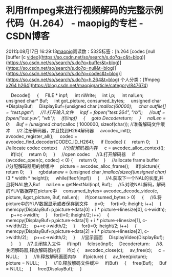 # 利用ffmpeg来进行视频解码的完整示例代码（H.264） - maopig的专栏 - CSDN博客
2011年08月17日 16:29:13[maopig](https://me.csdn.net/maopig)阅读数：5325标签：[h.264																[codec																[null																[buffer																[c																[video](https://so.csdn.net/so/search/s.do?q=video&t=blog)](https://so.csdn.net/so/search/s.do?q=c&t=blog)](https://so.csdn.net/so/search/s.do?q=buffer&t=blog)](https://so.csdn.net/so/search/s.do?q=null&t=blog)](https://so.csdn.net/so/search/s.do?q=codec&t=blog)](https://so.csdn.net/so/search/s.do?q=h.264&t=blog)
个人分类：[ffmpeg																[x264 h264](https://blog.csdn.net/maopig/article/category/847676)](https://blog.csdn.net/maopig/article/category/847674)
                
    Decode() 
    { 
    FILE * inpf; 
    int nWrite; 
    int i,p; 
    int nalLen; 
    unsigned char* Buf; 
    int got_picture, consumed_bytes; 
    unsigned char *DisplayBuf; 
    DisplayBuf=(unsigned char *)malloc(60000); 
    char outfile[] = "test.pgm"; 
    //1.打开输入文件 
    inpf = fopen("test.264", "rb"); 
    //outf = fopen("out.yuv", "wb"); 
    if(!inpf) 
    { 
    goto Decodereturn; 
    } 
    nalLen = 0; 
    Buf = (unsigned char*)calloc ( 1000000, sizeof(char)); //准备解码文件缓冲 
    //2.注册解码器，并且找到H264解码器 
    avcodec_init(); 
    avcodec_register_all(); 
    codec = avcodec_find_decoder(CODEC_ID_H264); 
    if (!codec) { 
    return 0; 
    } 
    //allocate codec context 
    //分配解码器内存 
    c = avcodec_alloc_context(); 
    if(!c){ 
    return 0; 
    } 
    //open codec 
    //3.打开解码器 
    if (avcodec_open(c, codec) < 0) { 
    return 0; 
    } 
    //allocate frame buffer 
    //分配解码器用的帧缓冲 
    picture = avcodec_alloc_frame(); 
    if(!picture){ 
    return 0; 
    } 
    rgbdatanew = (unsigned char *)malloc(sizeof(unsigned char)*(3 * width * height));
    while(!feof(inpf)) 
    { 
    //4.获取下一个NAL的长度,并且将NAL放入Buf 
    nalLen = getNextNal(inpf, Buf); 
    //5.对改NAL解码，解码的YUV数据存在picture中 
    consumed_bytes= avcodec_decode_video(c, picture, &got_picture, Buf, nalLen); 
    if(consumed_bytes > 0) 
    { 
    //6.将picture中的YUV数据显示或者保存到文件 
    p=0; 
    for(i=0; i<c->height; i++) 
    { 
    memcpy(DisplayBuf+p,picture->data[0] + i * picture->linesize[0], c->width); 
    p+=c->width; 
    } 
    for(i=0; i<c->height/2; i++) 
    { 
    memcpy(DisplayBuf+p,picture->data[1] + i * picture->linesize[1], c->width/2);
    p+=c->width/2; 
    } 
    for(i=0; i<c->height/2; i++) 
    { 
    memcpy(DisplayBuf+p,picture->data[2] + i * picture->linesize[2], c->width/2);
    p+=c->width/2; 
    } 
    //显示画面 
    DisplayVideo(DisplayBuf); 
    } 
    } 
    //7.关闭输入文件 
    if(inpf) 
    fclose(inpf); 
    Decodereturn: 
    //8.关闭解码器,释放解码器内存 
    if(c) { 
    avcodec_close(c); 
    av_free(c); 
    c = NULL; 
    } 
    //9.释放解码画面内存 
    if(picture) { 
    av_free(picture); 
    picture = NULL; 
    } 
    //10.释放解码文件缓冲 
    if(Buf) 
    { 
    free(Buf); 
    Buf = NULL; 
    } 
    free(DisplayBuf); 
    } 
